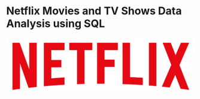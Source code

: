 # Netflix Movies and TV Shows Data Analysis using SQL

![Netflix Logo](https://github.com/jlarenagon/Netflix_SQL_Project/blob/main/logo.png)
